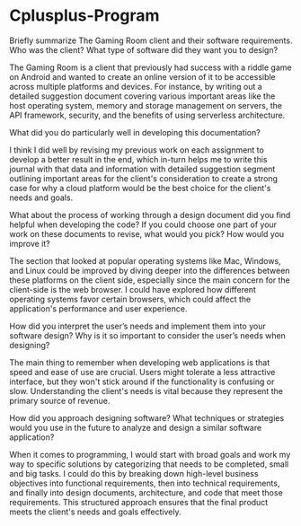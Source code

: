 # Cplusplus-Program

Briefly summarize The Gaming Room client and their software requirements. Who was the client? What type of software did they want you to design?

The Gaming Room is a client that previously had success with a riddle game on Android and wanted to create an online version of it to be accessible across multiple platforms and devices. For instance, by writing out a detailed suggestion document covering various important areas like the host operating system, memory and storage management on servers, the API framework, security, and the benefits of using serverless architecture.

What did you do particularly well in developing this documentation?

I think I did well by revising my previous work on each assignment to develop a better result in the end, which in-turn helps me to write this journal with that data and information with detailed suggestion segment outlining important areas for the client's consideration to create a strong case for why a cloud platform would be the best choice for the client's needs and goals. 

What about the process of working through a design document did you find helpful when developing the code? If you could choose one part of your work on these documents to revise, what would you pick? How would you improve it?


The section that looked at popular operating systems like Mac, Windows, and Linux could be improved by diving deeper into the differences between these platforms on the client side, especially since the main concern for the client-side is the web browser. I could have explored how different operating systems favor certain browsers, which could affect the application's performance and user experience.

How did you interpret the user’s needs and implement them into your software design? Why is it so important to consider the user’s needs when designing?

The main thing to remember when developing web applications is that speed and ease of use are crucial. Users might tolerate a less attractive interface, but they won't stick around if the functionality is confusing or slow. Understanding the client's needs is vital because they represent the primary source of revenue.

How did you approach designing software? What techniques or strategies would you use in the future to analyze and design a similar software application?

When it comes to programming, I would start with broad goals and work my way to specific solutions by categorizing that needs to be completed, small and big tasks. I could do this by breaking down high-level business objectives into functional requirements, then into technical requirements, and finally into design documents, architecture, and code that meet those requirements. This structured approach ensures that the final product meets the client's needs and goals effectively.
